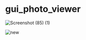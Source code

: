 # gui_photo_viewer

![Screenshot (85) (1)](https://user-images.githubusercontent.com/88222854/158205452-80b9cc0b-f9cc-484d-889d-ba5d584b49a8.png)


![new](https://user-images.githubusercontent.com/88222854/158305588-06270f0a-4025-4621-b97c-aacdcc2364c0.jpg)

